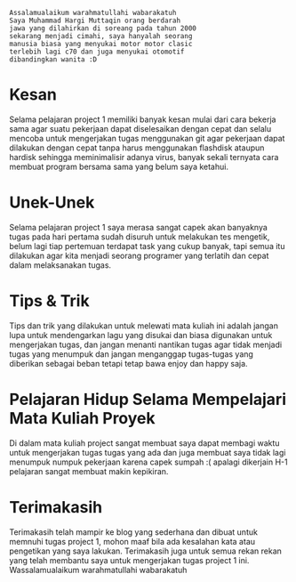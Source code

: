 	Assalamualaikum warahmatullahi wabarakatuh
	Saya Muhammad Hargi Muttaqin orang berdarah
	jawa yang dilahirkan di soreang pada tahun 2000
	sekarang menjadi cimahi, saya hanyalah seorang
	manusia biasa yang menyukai motor motor clasic
	terlebih lagi c70 dan juga menyukai otomotif
	dibandingkan wanita :D

<h1>Kesan</h1>
	Selama pelajaran project 1 memiliki banyak kesan mulai dari cara bekerja sama
agar suatu pekerjaan dapat diselesaikan dengan cepat dan selalu mencoba untuk
mengerjakan tugas menggunakan git agar pekerjaan dapat dilakukan dengan cepat
tanpa harus menggunakan flashdisk ataupun hardisk sehingga meminimalisir adanya
virus, banyak sekali ternyata cara membuat program bersama sama yang belum saya 
ketahui.
<h1>Unek-Unek</h1>
	Selama pelajaran project 1 saya merasa sangat capek akan banyaknya tugas pada hari pertama sudah disuruh untuk melakukan tes mengetik, belum lagi tiap pertemuan terdapat task yang cukup banyak, tapi semua itu dilakukan agar kita menjadi seorang programer yang terlatih dan cepat dalam melaksanakan tugas.
<h1>Tips & Trik</h1>
	Tips dan trik yang dilakukan untuk melewati mata kuliah ini
	adalah jangan lupa untuk mendengarkan lagu yang disukai dan
	biasa digunakan untuk mengerjakan tugas, dan jangan menanti
	nantikan tugas agar tidak menjadi tugas yang menumpuk dan
	jangan menganggap tugas-tugas yang diberikan sebagai beban
	tetapi tetap bawa enjoy dan happy saja.
<h1>Pelajaran Hidup Selama Mempelajari Mata Kuliah Proyek</h1>
	Di dalam mata kuliah project sangat membuat saya dapat membagi
	waktu untuk mengerjakan tugas tugas yang ada dan juga membuat
	saya tidak lagi menumpuk numpuk pekerjaan karena capek sumpah :(
	apalagi dikerjain H-1 pelajaran sangat membuat makin kepikiran.
<h1>Terimakasih</h1>
	Terimakasih telah mampir ke blog yang sederhana dan dibuat untuk
	memnuhi tugas project 1, mohon maaf bila ada kesalahan kata atau
	pengetikan yang saya lakukan.
	Terimakasih juga untuk semua rekan rekan yang telah membantu saya
	 untuk mengerjakan tugas project 1 ini.
	 Wassalamualaikum warahmatullahi wabarakatuh